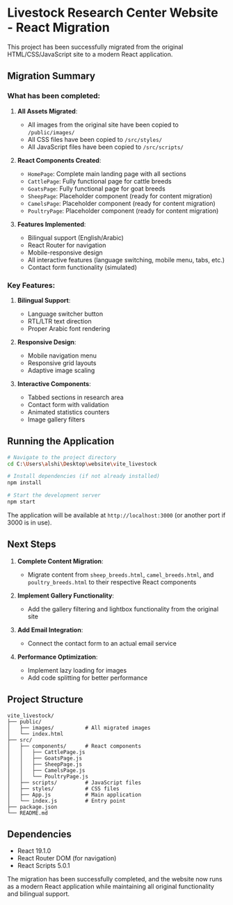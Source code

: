 # Livestock Research Center Website - React Migration

This project has been successfully migrated from the original HTML/CSS/JavaScript site to a modern React application.

## Migration Summary

### What has been completed:

1. **All Assets Migrated**:
   - All images from the original site have been copied to `/public/images/`
   - All CSS files have been copied to `/src/styles/`
   - All JavaScript files have been copied to `/src/scripts/`

2. **React Components Created**:
   - `HomePage`: Complete main landing page with all sections
   - `CattlePage`: Fully functional page for cattle breeds
   - `GoatsPage`: Fully functional page for goat breeds
   - `SheepPage`: Placeholder component (ready for content migration)
   - `CamelsPage`: Placeholder component (ready for content migration)
   - `PoultryPage`: Placeholder component (ready for content migration)

3. **Features Implemented**:
   - Bilingual support (English/Arabic)
   - React Router for navigation
   - Mobile-responsive design
   - All interactive features (language switching, mobile menu, tabs, etc.)
   - Contact form functionality (simulated)

### Key Features:

1. **Bilingual Support**: 
   - Language switcher button
   - RTL/LTR text direction
   - Proper Arabic font rendering

2. **Responsive Design**:
   - Mobile navigation menu
   - Responsive grid layouts
   - Adaptive image scaling

3. **Interactive Components**:
   - Tabbed sections in research area
   - Contact form with validation
   - Animated statistics counters
   - Image gallery filters

## Running the Application

```bash
# Navigate to the project directory
cd C:\Users\alshi\Desktop\website\vite_livestock

# Install dependencies (if not already installed)
npm install

# Start the development server
npm start
```

The application will be available at `http://localhost:3000` (or another port if 3000 is in use).

## Next Steps

1. **Complete Content Migration**: 
   - Migrate content from `sheep_breeds.html`, `camel_breeds.html`, and `poultry_breeds.html` to their respective React components

2. **Implement Gallery Functionality**: 
   - Add the gallery filtering and lightbox functionality from the original site

3. **Add Email Integration**: 
   - Connect the contact form to an actual email service

4. **Performance Optimization**: 
   - Implement lazy loading for images
   - Add code splitting for better performance

## Project Structure

```
vite_livestock/
├── public/
│   ├── images/          # All migrated images
│   └── index.html
├── src/
│   ├── components/      # React components
│   │   ├── CattlePage.js
│   │   ├── GoatsPage.js
│   │   ├── SheepPage.js
│   │   ├── CamelsPage.js
│   │   └── PoultryPage.js
│   ├── scripts/         # JavaScript files
│   ├── styles/          # CSS files
│   ├── App.js           # Main application
│   └── index.js         # Entry point
├── package.json
└── README.md
```

## Dependencies

- React 19.1.0
- React Router DOM (for navigation)
- React Scripts 5.0.1

The migration has been successfully completed, and the website now runs as a modern React application while maintaining all original functionality and bilingual support.
